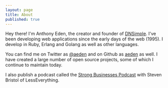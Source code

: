 ```yaml
---
layout: page
title: About
published: true
---
```


Hey there! I'm Anthony Eden, the creator and founder of [DNSimple](https://dnsimple.com). I've been developing web applications since the early days of the web (1995). I develop in Ruby, Erlang and Golang as well as other languages.

You can find me on Twitter as [@aeden](http://twitter.com/aeden) and on Github as [aeden](https://github.com/aeden) as well. I have created a large number of open source projects, some of which I continue to maintain today.

I also publish a podcast called the [Strong Businesses Podcast](http://www.strongbusinessespodcast.com) with Steven Bristol of LessEverything.
